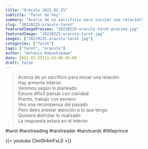 ```yaml
---
title: "Oráculo 2022.02.25"
subtitle: "Tarot de hoy"
summary: "Acerca de un sacrificio para iniciar una relación"
slug: "20220225-oraculo-tarot"
featuredImagePreview: "20220225-oraculo-tarot-preview.jpg"
featuredImage: "20220225-oraculo-tarot.jpg"
images: ["20220225-oraculo-tarot.jpg"]
categories: ["Tarot"]
tags: ["tarot", "oraculo"]
author: "Antonio Kobashikawa"
date: 2022-02-25T21:43:00-05:00
draft: false
---
```


>  Acerca de un sacrificio para iniciar una relación \
Hay armonía interior \
Venimos según lo planeado \
Estuvo difícil pensar con claridad \
Pronto, trabajo con esmero \
Veo una recompensa del pasado \
Pero debo prestar atención a lo que tengo \
Quisiera disfrutar lo realizado \
La respuesta estará en el interior

#tarot #tarotreading #tarotreader #tarotcards #littleprince

{{< youtube CIm0h4mFxL0 >}}